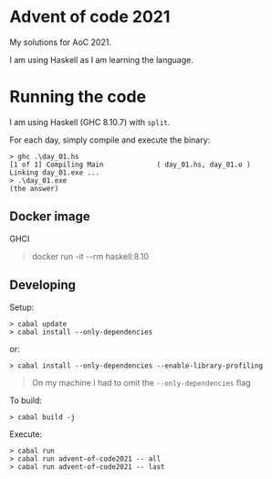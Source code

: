 # Advent of code 2021

My solutions for AoC 2021.

I am using Haskell as I am learning the language.  

# Running the code

I am using Haskell (GHC 8.10.7) with `split`.

For each day, simply compile and execute the binary:
```
> ghc .\day_01.hs
[1 of 1] Compiling Main             ( day_01.hs, day_01.o )
Linking day_01.exe ...
> .\day_01.exe
(the answer)
```

## Docker image

GHCI
> docker run -it --rm haskell:8.10

## Developing

Setup:
```
> cabal update
> cabal install --only-dependencies
```

or:
```
> cabal install --only-dependencies --enable-library-profiling
```
> On my machine I had to omit the `--only-dependencies` flag


To build:
```
> cabal build -j
```


Execute:
```
> cabal run
> cabal run advent-of-code2021 -- all
> cabal run advent-of-code2021 -- last
```
